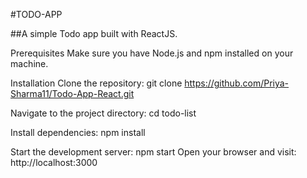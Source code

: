 #TODO-APP

##A simple Todo app built with ReactJS.


Prerequisites
Make sure you have Node.js and npm installed on your machine.

Installation
Clone the repository: git clone https://github.com/Priya-Sharma11/Todo-App-React.git

Navigate to the project directory: cd todo-list

Install dependencies: npm install

Start the development server: npm start
Open your browser and visit: http://localhost:3000

